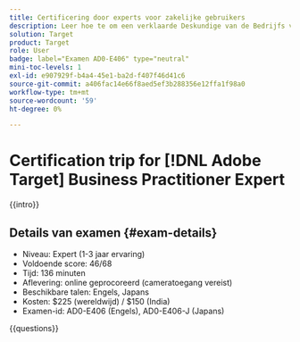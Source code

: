 ```yaml
---
title: Certificering door experts voor zakelijke gebruikers
description: Leer hoe te om een verklaarde Deskundige van de Bedrijfs van de Praktijk van de Adobe in  [!DNL Adobe Target] te worden.
solution: Target
product: Target
role: User
badge: label="Examen AD0-E406" type="neutral"
mini-toc-levels: 1
exl-id: e907929f-b4a4-45e1-ba2d-f407f46d41c6
source-git-commit: a406fac14e66f8aed5ef3b288356e12ffa1f98a0
workflow-type: tm+mt
source-wordcount: '59'
ht-degree: 0%

---
```


# Certification trip for [!DNL Adobe Target] Business Practitioner Expert

{{intro}}

## Details van examen {#exam-details}

* Niveau: Expert (1-3 jaar ervaring)
* Voldoende score: 46/68
* Tijd: 136 minuten
* Aflevering: online geprocoreerd (cameratoegang vereist)
* Beschikbare talen: Engels, Japans
* Kosten: $225 (wereldwijd) / $150 (India)
* Examen-id: AD0-E406 (Engels), AD0-E406-J (Japans)

{{questions}}
